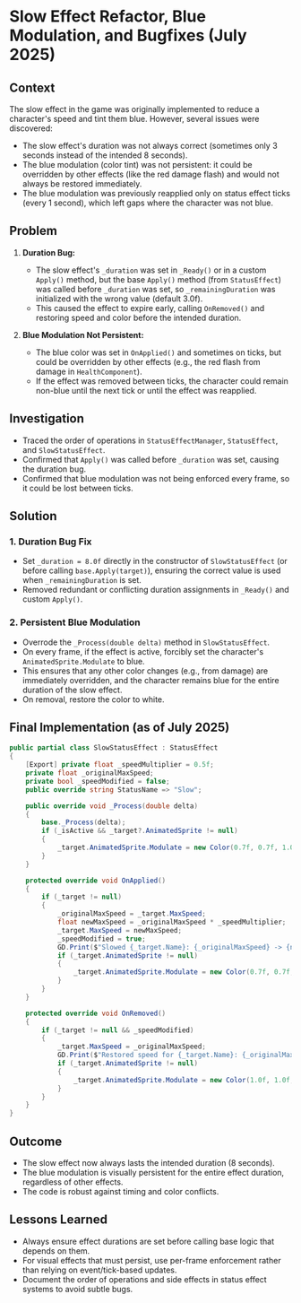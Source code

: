 # Slow Effect Refactor, Blue Modulation, and Bugfixes (July 2025)

## Context
The slow effect in the game was originally implemented to reduce a character's speed and tint them blue. However, several issues were discovered:

- The slow effect's duration was not always correct (sometimes only 3 seconds instead of the intended 8 seconds).
- The blue modulation (color tint) was not persistent: it could be overridden by other effects (like the red damage flash) and would not always be restored immediately.
- The blue modulation was previously reapplied only on status effect ticks (every 1 second), which left gaps where the character was not blue.

## Problem
1. **Duration Bug:**
   - The slow effect's `_duration` was set in `_Ready()` or in a custom `Apply()` method, but the base `Apply()` method (from `StatusEffect`) was called before `_duration` was set, so `_remainingDuration` was initialized with the wrong value (default 3.0f).
   - This caused the effect to expire early, calling `OnRemoved()` and restoring speed and color before the intended duration.

2. **Blue Modulation Not Persistent:**
   - The blue color was set in `OnApplied()` and sometimes on ticks, but could be overridden by other effects (e.g., the red flash from damage in `HealthComponent`).
   - If the effect was removed between ticks, the character could remain non-blue until the next tick or until the effect was reapplied.

## Investigation
- Traced the order of operations in `StatusEffectManager`, `StatusEffect`, and `SlowStatusEffect`.
- Confirmed that `Apply()` was called before `_duration` was set, causing the duration bug.
- Confirmed that blue modulation was not being enforced every frame, so it could be lost between ticks.

## Solution
### 1. **Duration Bug Fix**
- Set `_duration = 8.0f` directly in the constructor of `SlowStatusEffect` (or before calling `base.Apply(target)`), ensuring the correct value is used when `_remainingDuration` is set.
- Removed redundant or conflicting duration assignments in `_Ready()` and custom `Apply()`.

### 2. **Persistent Blue Modulation**
- Overrode the `_Process(double delta)` method in `SlowStatusEffect`.
- On every frame, if the effect is active, forcibly set the character's `AnimatedSprite.Modulate` to blue.
- This ensures that any other color changes (e.g., from damage) are immediately overridden, and the character remains blue for the entire duration of the slow effect.
- On removal, restore the color to white.

## Final Implementation (as of July 2025)

```csharp
public partial class SlowStatusEffect : StatusEffect
{
    [Export] private float _speedMultiplier = 0.5f;
    private float _originalMaxSpeed;
    private bool _speedModified = false;
    public override string StatusName => "Slow";

    public override void _Process(double delta)
    {
        base._Process(delta);
        if (_isActive && _target?.AnimatedSprite != null)
        {
            _target.AnimatedSprite.Modulate = new Color(0.7f, 0.7f, 1.0f);
        }
    }

    protected override void OnApplied()
    {
        if (_target != null)
        {
            _originalMaxSpeed = _target.MaxSpeed;
            float newMaxSpeed = _originalMaxSpeed * _speedMultiplier;
            _target.MaxSpeed = newMaxSpeed;
            _speedModified = true;
            GD.Print($"Slowed {_target.Name}: {_originalMaxSpeed} -> {newMaxSpeed}");
            if (_target.AnimatedSprite != null)
            {
                _target.AnimatedSprite.Modulate = new Color(0.7f, 0.7f, 1.0f);
            }
        }
    }

    protected override void OnRemoved()
    {
        if (_target != null && _speedModified)
        {
            _target.MaxSpeed = _originalMaxSpeed;
            GD.Print($"Restored speed for {_target.Name}: {_originalMaxSpeed}");
            if (_target.AnimatedSprite != null)
            {
                _target.AnimatedSprite.Modulate = new Color(1.0f, 1.0f, 1.0f);
            }
        }
    }
}
```

## Outcome
- The slow effect now always lasts the intended duration (8 seconds).
- The blue modulation is visually persistent for the entire effect duration, regardless of other effects.
- The code is robust against timing and color conflicts.

## Lessons Learned
- Always ensure effect durations are set before calling base logic that depends on them.
- For visual effects that must persist, use per-frame enforcement rather than relying on event/tick-based updates.
- Document the order of operations and side effects in status effect systems to avoid subtle bugs.
